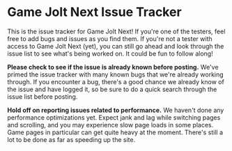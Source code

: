 # Game Jolt Next Issue Tracker

This is the issue tracker for Game Jolt Next! If you're one of the testers, feel free to add bugs and issues as you find them. If you're not a tester with access to Game Jolt Next (yet), you can still go ahead and look through the issue list to see what's being worked on. It could be fun to follow along!

**Please check to see if the issue is already known before posting.** We've primed the issue tracker with many known bugs that we're already working through. If you encounter a bug, there's a good chance we already know of the issue and have logged it, so be sure to do a quick search through the issue list before posting.

**Hold off on reporting issues related to performance.** We haven't done any performance optimizations yet. Expect jank and lag while switching pages and scrolling, and you may experience slow page loads in some places. Game pages in particular can get quite heavy at the moment. There's still a lot to be done as far as speeding up the site.
